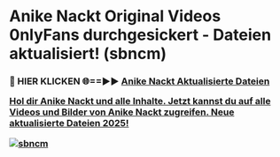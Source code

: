 # Anike Nackt Original Videos 0nlyFans durchgesickert - Dateien aktualisiert! (sbncm)

<h3>🔴 HIER KLICKEN 🌐==►► <a href="https://tinyurl.com/h6vf6nb8" rel="nofollow">Anike Nackt Aktualisierte Dateien

Hol dir Anike Nackt und alle Inhalte. Jetzt kannst du auf alle Videos und Bilder von Anike Nackt zugreifen. Neue aktualisierte Dateien 2025!

[![sbncm](https://i.imgur.com/sD4kR3V.gif)](https://tinyurl.com/h6vf6nb8)

